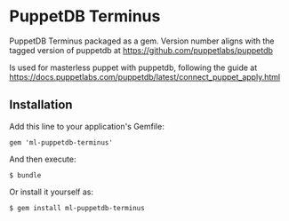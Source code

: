 # PuppetDB Terminus

PuppetDB Terminus packaged as a gem. Version number aligns with the tagged version
of puppetdb at https://github.com/puppetlabs/puppetdb

Is used for masterless puppet with puppetdb, following the guide at
https://docs.puppetlabs.com/puppetdb/latest/connect_puppet_apply.html

## Installation

Add this line to your application's Gemfile:

    gem 'ml-puppetdb-terminus'

And then execute:

    $ bundle

Or install it yourself as:

    $ gem install ml-puppetdb-terminus

